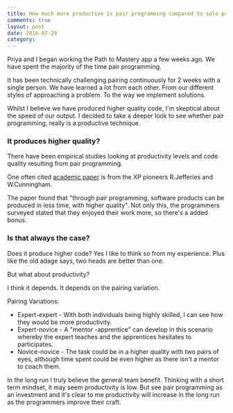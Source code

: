 ```yaml
---
title: How much more productive is pair programming compared to solo programming?
comments: true
layout: post
date: 2016-07-29
category: 
---
```

Priya and I began working the Path to Mastery app a few weeks ago. We have spent the majority of the time pair programming.

It has been technically challenging pairing continuously for 2 weeks with a single person. We have learned a lot from each other. From our different styles of approaching a problem. To the way we implement solutions.

Whilst I believe we have produced higher quality code, I'm  skeptical about the speed of our output. I decided to take a deeper look to see whether pair programming, really is a productive technique.

### It produces higher quality?
There have been empirical studies looking at productivity levels and code quality resulting from pair programming.

One often cited [academic paper](http://www.cs.utah.edu/~lwilliam/Papers/ieeeSoftware.PDF) is from the XP pioneers R.Jefferies and W.Cunningham.

The paper found that "through pair programming, software products can be produced in less time, with higher quality". Not only this, the programmers surveyed stated that they enjoyed their work more, so there's a added bonus.

### Is that always the case?

Does it produce higher code? Yes I like to think so from my experience. Plus like the old adage says, two heads are better than one. 

But what about productivity?

I think it depends. It depends on the pairing variation.

Pairing Variations:

- Expert-expert - With both individuals being highly skilled, I can see how they would be more productivity.
- Expert-novice - A "mentor -apprentice" can develop in this scenario whereby the expert teaches and the apprentices hesitates to participates.
- Novice-novice - The task could be in a higher quality with two pairs of eyes, although time spent could be even higher as there isn't a mentor to coach them.


In the long run I truly believe the general team benefit. Thinking with a short term mindset, it may seem productivity is low. But see pair programming as an investment and it's clear to me productivity will increase in the long run as the programmers improve their craft.
